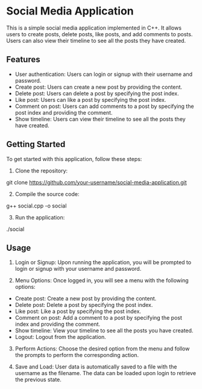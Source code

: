 # Social Media Application

This is a simple social media application implemented in C++. It allows users to create posts, delete posts, like posts, and add comments to posts. Users can also view their timeline to see all the posts they have created.

## Features

- User authentication: Users can login or signup with their username and password.
- Create post: Users can create a new post by providing the content.
- Delete post: Users can delete a post by specifying the post index.
- Like post: Users can like a post by specifying the post index.
- Comment on post: Users can add comments to a post by specifying the post index and providing the comment.
- Show timeline: Users can view their timeline to see all the posts they have created.

## Getting Started

To get started with this application, follow these steps:

1. Clone the repository:

git clone https://github.com/your-username/social-media-application.git

2. Compile the source code:

g++ social.cpp -o social

3. Run the application:

./social

## Usage

1. Login or Signup: Upon running the application, you will be prompted to login or signup with your username and password.

2. Menu Options: Once logged in, you will see a menu with the following options:

- Create post: Create a new post by providing the content.
- Delete post: Delete a post by specifying the post index.
- Like post: Like a post by specifying the post index.
- Comment on post: Add a comment to a post by specifying the post index and providing the comment.
- Show timeline: View your timeline to see all the posts you have created.
- Logout: Logout from the application.

3. Perform Actions: Choose the desired option from the menu and follow the prompts to perform the corresponding action.

4. Save and Load: User data is automatically saved to a file with the username as the filename. The data can be loaded upon login to retrieve the previous state.

